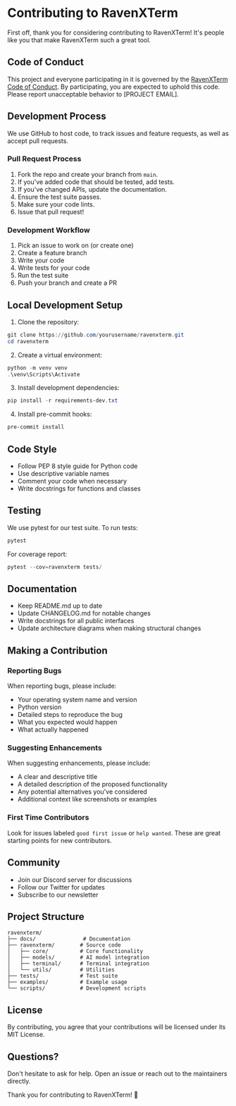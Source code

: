 # Contributing to RavenXTerm

First off, thank you for considering contributing to RavenXTerm! It's people like you that make RavenXTerm such a great tool.

## Code of Conduct

This project and everyone participating in it is governed by the [RavenXTerm Code of Conduct](CODE_OF_CONDUCT.md). By participating, you are expected to uphold this code. Please report unacceptable behavior to [PROJECT EMAIL].

## Development Process

We use GitHub to host code, to track issues and feature requests, as well as accept pull requests.

### Pull Request Process

1. Fork the repo and create your branch from `main`.
2. If you've added code that should be tested, add tests.
3. If you've changed APIs, update the documentation.
4. Ensure the test suite passes.
5. Make sure your code lints.
6. Issue that pull request!

### Development Workflow

1. Pick an issue to work on (or create one)
2. Create a feature branch
3. Write your code
4. Write tests for your code
5. Run the test suite
6. Push your branch and create a PR

## Local Development Setup

1. Clone the repository:
```powershell
git clone https://github.com/yourusername/ravenxterm.git
cd ravenxterm
```

2. Create a virtual environment:
```powershell
python -m venv venv
.\venv\Scripts\Activate
```

3. Install development dependencies:
```powershell
pip install -r requirements-dev.txt
```

4. Install pre-commit hooks:
```powershell
pre-commit install
```

## Code Style

- Follow PEP 8 style guide for Python code
- Use descriptive variable names
- Comment your code when necessary
- Write docstrings for functions and classes

## Testing

We use pytest for our test suite. To run tests:

```powershell
pytest
```

For coverage report:

```powershell
pytest --cov=ravenxterm tests/
```

## Documentation

- Keep README.md up to date
- Update CHANGELOG.md for notable changes
- Write docstrings for all public interfaces
- Update architecture diagrams when making structural changes

## Making a Contribution

### Reporting Bugs

When reporting bugs, please include:

- Your operating system name and version
- Python version
- Detailed steps to reproduce the bug
- What you expected would happen
- What actually happened

### Suggesting Enhancements

When suggesting enhancements, please include:

- A clear and descriptive title
- A detailed description of the proposed functionality
- Any potential alternatives you've considered
- Additional context like screenshots or examples

### First Time Contributors

Look for issues labeled `good first issue` or `help wanted`. These are great starting points for new contributors.

## Community

- Join our Discord server for discussions
- Follow our Twitter for updates
- Subscribe to our newsletter

## Project Structure

```
ravenxterm/
├── docs/               # Documentation
├── ravenxterm/        # Source code
│   ├── core/          # Core functionality
│   ├── models/        # AI model integration
│   ├── terminal/      # Terminal integration
│   └── utils/         # Utilities
├── tests/             # Test suite
├── examples/          # Example usage
└── scripts/           # Development scripts
```

## License

By contributing, you agree that your contributions will be licensed under its MIT License.

## Questions?

Don't hesitate to ask for help. Open an issue or reach out to the maintainers directly.

Thank you for contributing to RavenXTerm! 🦅

